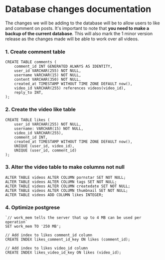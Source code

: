 # Database changes documentation

The changes we will be adding to the database will be to allow users to like and comment on posts. It's important to note that **you need to make a backup of the current database**. This will also mark the 1 minor version release as the changes made will be able to work over all videos.

### 1. Create comment table

    CREATE TABLE comments (
        comment_id INT GENERATED ALWAYS AS IDENTITY,
        user_id VARCHAR(255) NOT NULL,
        username VARCHAR(15) NOT NULL,
        content VARCHAR(350) NOT NULL,
        created_at TIMESTAMP WITHOUT TIME ZONE DEFAULT now(),
        video_id VARCHAR(255) references videos(video_id),
        reply_to INT,
    );

### 2. Create the video like table

    CREATE TABLE likes (
        user_id VARCHAR(255) NOT NULL,
        username: VARCHAR(15) NOT NULL,
        video_id VARCHAR(255),
        comment_id INT,
        created_at TIMESTAMP WITHOUT TIME ZONE DEFAULT now(),
        UNIQUE (user_id, video_id),
        UNIQUE (user_id, comment_id)
    );

### 3. Alter the video table to make columns not null

    ALTER TABLE videos ALTER COLUMN pornstar SET NOT NULL;
    ALTER TABLE videos ALTER COLUMN tags SET NOT NULL;
    ALTER TABLE videos ALTER COLUMN createdate SET NOT NULL;
    ALTER TABLE videos ALTER COLUMN thumbnail SET NOT NULL;
    ALTER TABLE videos ADD COLUMN likes INTEGER;

### 4. Optimize postgrese

    `// work_mem tells the server that up to 4 MB can be used per operation`
    SET work_mem TO '250 MB';

    // Add index to likes comment_id column
    CREATE INDEX likes_comment_id_key ON likes (comment_id);

    // Add index to likes video_id column
    CREATE INDEX likes_video_id_key ON likes (video_id);
